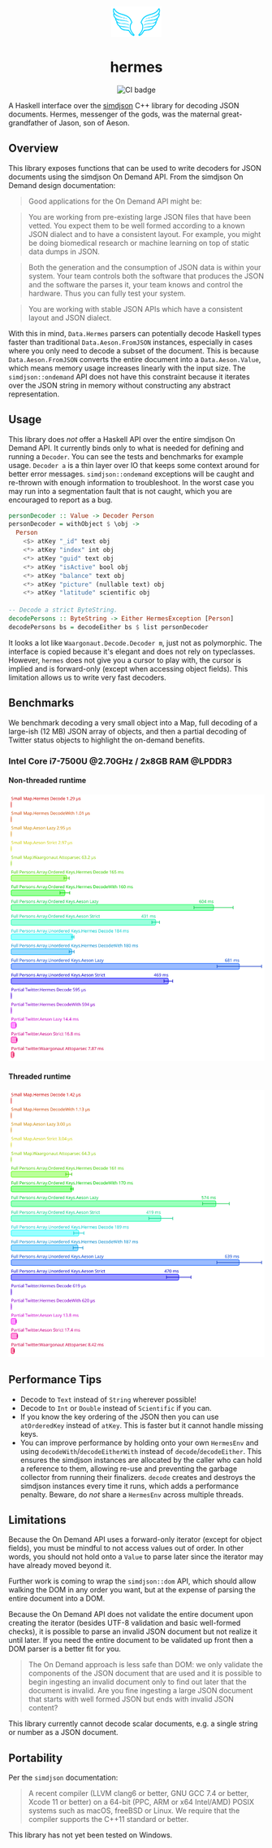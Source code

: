 <p align="center">
<img src="./wings.svg" height=60 width=100 />
</p>
<h1 align="center">hermes</h1>
<p align="center">
<a href="https://github.com/velveteer/hermes/actions"></a>
  <img src="https://img.shields.io/github/workflow/status/velveteer/hermes/CI?style=flat-square" alt="CI badge" />
</a>

A Haskell interface over the [simdjson](https://github.com/simdjson/simdjson) C++ library for decoding JSON documents. Hermes, messenger of the gods, was the maternal great-grandfather of Jason, son of Aeson. 

## Overview

This library exposes functions that can be used to write decoders for JSON documents using the simdjson On Demand API. From the simdjson On Demand design documentation:

> Good applications for the On Demand API might be:

> You are working from pre-existing large JSON files that have been vetted. You expect them to be well formed according to a known JSON dialect and to have a consistent layout. For example, you might be doing biomedical research or machine learning on top of static data dumps in JSON.

> Both the generation and the consumption of JSON data is within your system. Your team controls both the software that produces the JSON and the software the parses it, your team knows and control the hardware. Thus you can fully test your system.

> You are working with stable JSON APIs which have a consistent layout and JSON dialect.

With this in mind, `Data.Hermes` parsers can potentially decode Haskell types faster than traditional `Data.Aeson.FromJSON` instances, especially in cases where you only need to decode a subset of the document. This is because `Data.Aeson.FromJSON` converts the entire document into a `Data.Aeson.Value`, which means memory usage increases linearly with the input size. The `simdjson::ondemand` API does not have this constraint because it iterates over the JSON string in memory without constructing any abstract representation.

## Usage

This library does _not_ offer a Haskell API over the entire simdjson On Demand API. It currently binds only to what is needed for defining and running a `Decoder`. You can see the tests and benchmarks for example usage. `Decoder a` is a thin layer over IO that keeps some context around for better error messages. `simdjson::ondemand` exceptions will be caught and re-thrown with enough information to troubleshoot. In the worst case you may run into a segmentation fault that is not caught, which you are encouraged to report as a bug.

```haskell
personDecoder :: Value -> Decoder Person
personDecoder = withObject $ \obj ->
  Person
    <$> atKey "_id" text obj
    <*> atKey "index" int obj
    <*> atKey "guid" text obj
    <*> atKey "isActive" bool obj
    <*> atKey "balance" text obj
    <*> atKey "picture" (nullable text) obj
    <*> atKey "latitude" scientific obj

-- Decode a strict ByteString.
decodePersons :: ByteString -> Either HermesException [Person]
decodePersons bs = decodeEither bs $ list personDecoder
```

It looks a lot like `Waargonaut.Decode.Decoder m`, just not as polymorphic. The interface is copied because it's elegant and does not rely on typeclasses. However, `hermes` does not give you a cursor to play with, the cursor is implied and is forward-only (except when accessing object fields). This limitation allows us to write very fast decoders.

## Benchmarks
We benchmark decoding a very small object into a Map, full decoding of a large-ish (12 MB) JSON array of objects, and then a partial decoding of Twitter status objects to highlight the on-demand benefits. 

### Intel Core i7-7500U @2.70GHz / 2x8GB RAM @LPDDR3

#### Non-threaded runtime

![](./hermesbench/bench.svg)

#### Threaded runtime

![](./hermesbench/bench_threaded.svg)

## Performance Tips

* Decode to `Text` instead of `String` wherever possible!
* Decode to `Int` or `Double` instead of `Scientific` if you can.
* If you know the key ordering of the JSON then you can use `atOrderedKey` instead of `atKey`. This is faster but it cannot handle missing keys.
* You can improve performance by holding onto your own `HermesEnv` and using `decodeWith`/`decodeEitherWith` instead of `decode`/`decodeEither`. This ensures the simdjson instances are allocated by the caller who can hold a reference to them, allowing re-use and preventing the garbage collector from running their finalizers. `decode` creates and destroys the simdjson instances every time it runs, which adds a performance penalty. Beware, do _not_ share a `HermesEnv` across multiple threads.

## Limitations

Because the On Demand API uses a forward-only iterator (except for object fields), you must be mindful to not access values out of order. In other words, you should not hold onto a `Value` to parse later since the iterator may have already moved beyond it. 

Further work is coming to wrap the `simdjson::dom` API, which should allow walking the DOM in any order you want, but at the expense of parsing the entire document into a DOM. 

Because the On Demand API does not validate the entire document upon creating the iterator (besides UTF-8 validation and basic well-formed checks), it is possible to parse an invalid JSON document but not realize it until later. If you need the entire document to be validated up front then a DOM parser is a better fit for you.

> The On Demand approach is less safe than DOM: we only validate the components of the JSON document that are used and it is possible to begin ingesting an invalid document only to find out later that the document is invalid. Are you fine ingesting a large JSON document that starts with well formed JSON but ends with invalid JSON content?

This library currently cannot decode scalar documents, e.g. a single string or number as a JSON document. 

## Portability

Per the `simdjson` documentation:

> A recent compiler (LLVM clang6 or better, GNU GCC 7.4 or better, Xcode 11 or better) on a 64-bit (PPC, ARM or x64 Intel/AMD) POSIX systems such as macOS, freeBSD or Linux. We require that the compiler supports the C++11 standard or better.

This library has not yet been tested on Windows.
